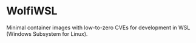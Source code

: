 # WolfiWSL
Minimal container images with low-to-zero CVEs for development in WSL (Windows Subsystem for Linux).

